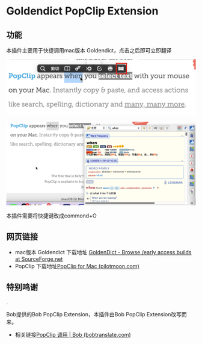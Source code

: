 # Goldendict PopClip Extension

## 功能

本插件主要用于快捷调用mac版本 Goldendict，点击之后即可立即翻译

![example_1](assets/example_1.png)

![example_2](assets/example_2.png)

本插件需要将快捷键改成commond+O

## 网页链接

* mac版本 Goldendict 下载地址 [GoldenDict - Browse /early access builds at SourceForge.net](https://sourceforge.net/projects/goldendict/files/early%20access%20builds/)
* PopClip 下载地址[PopClip for Mac (pilotmoon.com)](https://pilotmoon.com/popclip/)

## 特别鸣谢

<img src="https://bobtranslate.com/images/hero.png" alt="Bob" style="zoom:10%;" />

Bob提供的Bob PopClip Extension，本插件由Bob PopClip Extension改写而来。

- 相关链接[PopClip 调用 | Bob (bobtranslate.com)](https://bobtranslate.com/guide/integration/popclip.html)

